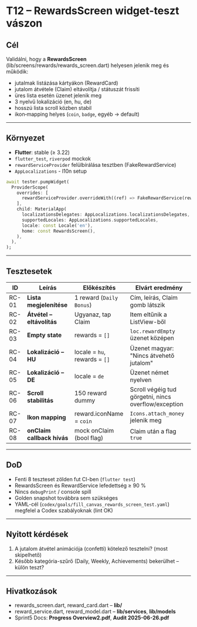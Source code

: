 # T12 – RewardsScreen widget-teszt vászon

## Cél

Validálni, hogy a **RewardsScreen** (lib/screens/rewards/rewards\_screen.dart) helyesen jelenik meg és működik:

* jutalmak listázása kártyákon (RewardCard)
* jutalom átvétele (Claim) eltávolítja / státuszát frissíti
* üres lista esetén üzenet jelenik meg
* 3 nyelvű lokalizáció (en, hu, de)
* hosszú lista scroll közben stabil
* ikon‐mapping helyes (`coin`, `badge`, egyéb → default)

---

## Környezet

* **Flutter**: stable (≥ 3.22)
* `flutter_test`, `riverpod` mockok
* `rewardServiceProvider` felülbírálása tesztben (FakeRewardService)
* `AppLocalizations` - l10n setup

```dart
await tester.pumpWidget(
  ProviderScope(
    overrides: [
      rewardServiceProvider.overrideWith((ref) => FakeRewardService(rewards)),
    ],
    child: MaterialApp(
      localizationsDelegates: AppLocalizations.localizationsDelegates,
      supportedLocales: AppLocalizations.supportedLocales,
      locale: const Locale('en'),
      home: const RewardsScreen(),
    ),
  ),
);
```

---

## Tesztesetek

| ID    | Leírás                     | Előkészítés                   | Elvárt eredmény                                      |
| ----- | -------------------------- | ----------------------------- | ---------------------------------------------------- |
| RC-01 | **Lista megjelenítése**    | 1 reward (`Daily Bonus`)      | Cím, leírás, Claim gomb látszik                      |
| RC-02 | **Átvétel – eltávolítás**  | Ugyanaz, tap Claim            | Item eltűnik a ListView-ből                          |
| RC-03 | **Empty state**            | rewards = `[]`                | `loc.rewardEmpty` üzenet középen                     |
| RC-04 | **Lokalizáció – HU**       | locale = `hu`, rewards = `[]` | Üzenet magyar: "Nincs átvehető jutalom"              |
| RC-05 | **Lokalizáció – DE**       | locale = `de`                 | Üzenet német nyelven                                 |
| RC-06 | **Scroll stabilitás**      | 150 reward dummy              | Scroll végéig tud görgetni, nincs overflow/exception |
| RC-07 | **Ikon mapping**           | reward.iconName = `coin`      | `Icons.attach_money` jelenik meg                     |
| RC-08 | **onClaim callback hívás** | mock onClaim (bool flag)      | Claim után a flag `true`                             |

---

## DoD

* Fenti 8 teszteset zölden fut CI-ben (`flutter test`)
* RewardsScreen és RewardService lefedettség ≥ 90 %
* Nincs `debugPrint` / console spill
* Golden snapshot továbbra sem szükséges
* YAML-cél (`codex/goals/fill_canvas_rewards_screen_test.yaml`) megfelel a Codex szabályoknak (lint OK)

---

## Nyitott kérdések

1. A jutalom átvétel animációja (confetti) kötelező tesztelni? (most skipelhető)
2. Később kategória-szűrő (Daily, Weekly, Achievements) bekerülhet – külön teszt?

---

## Hivatkozások

* rewards\_screen.dart, reward\_card.dart – **lib/**
* reward\_service.dart, reward\_model.dart – **lib/services**, **lib/models**
* Sprint5 Docs: **Progress Overview2.pdf**, **Audit 2025-06-26.pdf**
